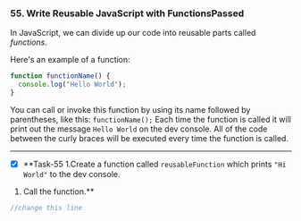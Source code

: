 ### 55. Write Reusable JavaScript with FunctionsPassed

In JavaScript, we can divide up our code into reusable parts called *functions*.

Here's an example of a function:
```js
function functionName() {
  console.log("Hello World");
}
```
You can call or invoke this function by using its name followed by parentheses, like this: `functionName();` Each time the function is called it will print out the message `Hello World` on the dev console. All of the code between the curly braces will be executed every time the function is called.
*****************************************

- [x] **Task-55 1.Create a function called `reusableFunction` which prints `"Hi World"` to the dev console.
1. Call the function.**


```js
//change this line